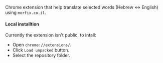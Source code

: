 Chrome extension that help translate selected words (Hebrew <-> English) using `morfix.co.il`.

#### Local installtion

Currently the extension isn't public, to intall:
* Open `chrome://extensions/`.
* Click `Load unpacked` button.
* Select the repository folder.
